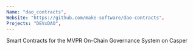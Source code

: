 ```yaml
---
Name: "dao_contracts",
Website: "https://github.com/make-software/dao-contracts",
Projects: "DEVxDAO",
---
```

<!--lang:en--> 
Smart Contracts for the MVPR On-Chain Governance System on Casper
<!--lang:es--] 
test
<!--lang:de--] 
test
<!--lang:fr--] 
test
<!--lang:pl--] 
test
<!--lang:uk--] 
test
[!--lang:*-->  
